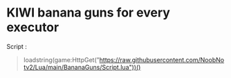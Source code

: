# KIWI banana guns for every executor
Script :
> loadstring(game:HttpGet("https://raw.githubusercontent.com/NoobNotv2/Lua/main/BananaGuns/Script.lua"))()
> 
